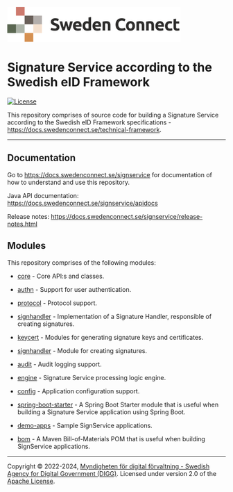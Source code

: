 ![Logo](docs/images/sweden-connect.png)


# Signature Service according to the Swedish eID Framework

[![License](https://img.shields.io/badge/License-Apache%202.0-blue.svg)](https://opensource.org/licenses/Apache-2.0)

This repository comprises of source code for building a Signature Service according to the Swedish eID 
Framework specifications - https://docs.swedenconnect.se/technical-framework.

-----

## Documentation

Go to https://docs.swedenconnect.se/signservice for documentation of how to understand and use this repository.

Java API documentation: https://docs.swedenconnect.se/signservice/apidocs

Release notes: https://docs.swedenconnect.se/signservice/release-notes.html

## Modules

This repository comprises of the following modules:

* [core](core) - Core API:s and classes.

* [authn](authn) - Support for user authentication.

* [protocol](protocol) - Protocol support.

* [signhandler](signhandler) - Implementation of a Signature Handler, responsible of creating signatures.

* [keycert](keycert) - Modules for generating signature keys and certificates.

* [signhandler](signhandler) - Module for creating signatures.

* [audit](audit) - Audit logging support.

* [engine](engine) - Signature Service processing logic engine.

* [config](config) - Application configuration support.

* [spring-boot-starter](spring-boot-starter) - A Spring Boot Starter module that is useful when building a Signature Service application using Spring Boot.

* [demo-apps](demo-apps) - Sample SignService applications.

* [bom](bom) - A Maven Bill-of-Materials POM that is useful when building SignService applications.

-----

Copyright &copy; 2022-2024, [Myndigheten för digital förvaltning - Swedish Agency for Digital Government (DIGG)](http://www.digg.se). Licensed under version 2.0 of the [Apache License](http://www.apache.org/licenses/LICENSE-2.0).
